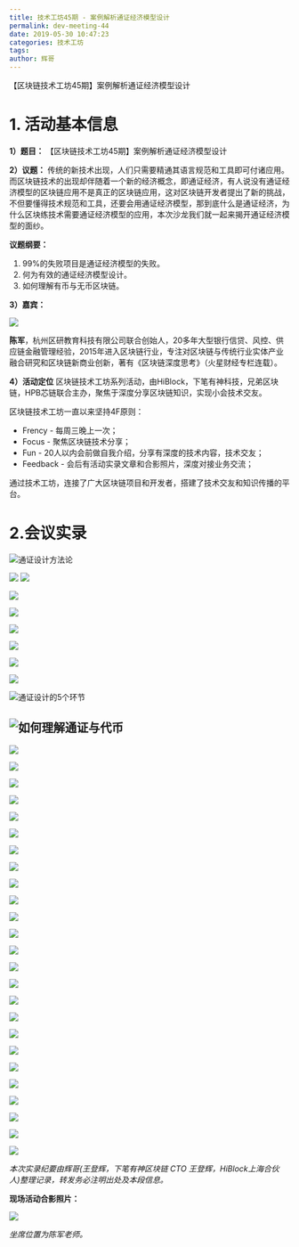 ```yaml
---
title: 技术工坊45期 - 案例解析通证经济模型设计
permalink: dev-meeting-44
date: 2019-05-30 10:47:23
categories: 技术工坊
tags: 
author: 辉哥
---
```


【区块链技术工坊45期】案例解析通证经济模型设计
<!-- more -->


# 1. 活动基本信息
**1）题目：**
  【区块链技术工坊45期】案例解析通证经济模型设计

**2）议题：**
传统的新技术出现，人们只需要精通其语言规范和工具即可付诸应用。而区块链技术的出现却伴随着一个新的经济概念，即通证经济，有人说没有通证经济模型的区块链应用不是真正的区块链应用，这对区块链开发者提出了新的挑战，不但要懂得技术规范和工具，还要会用通证经济模型，那到底什么是通证经济，为什么区块练技术需要通证经济模型的应用，本次沙龙我们就一起来揭开通证经济模型的面纱。

**议题纲要：**
1) 99%的失败项目是通证经济模型的失败。
2) 何为有效的通证经济模型设计。
3) 如何理解有币与无币区块链。


**3）嘉宾：**


![](https://img.learnblockchain.cn/2019/05/15592033625608.png)



**陈军**，杭州区研教育科技有限公司联合创始人，20多年大型银行信贷、风控、供应链金融管理经验，2015年进入区块链行业，专注对区块链与传统行业实体产业融合研究和区块链新商业创新，著有《区块链深度思考》（火星财经专栏连载）。

**4）活动定位**
区块链技术工坊系列活动，由HiBlock，下笔有神科技，兄弟区块链，HPB芯链联合主办，聚焦于深度分享区块链知识，实现小会技术交友。

区块链技术工坊一直以来坚持4F原则：
* Frency - 每周三晚上一次；
* Focus - 聚焦区块链技术分享；
* Fun - 20人以内会前做自我介绍，分享有深度的技术内容，技术交友；
* Feedback - 会后有活动实录文章和合影照片，深度对接业务交流；

通过技术工坊，连接了广大区块链项目和开发者，搭建了技术交友和知识传播的平台。


# 2.会议实录
![通证设计方法论](https://img.learnblockchain.cn/2019/05/15592033755100.jpg)

![](https://img.learnblockchain.cn/2019/05/15592035794969.jpg)
![](https://img.learnblockchain.cn/2019/05/15592038182777.jpg)

![](https://img.learnblockchain.cn/2019/05/15592038252738.jpg)

![](https://img.learnblockchain.cn/2019/05/15592038318462.jpg)

![](https://img.learnblockchain.cn/2019/05/15592038389106.jpg)

![](https://img.learnblockchain.cn/2019/05/15592038460087.jpg)

![](https://img.learnblockchain.cn/2019/05/15592038527251.jpg)

![](https://img.learnblockchain.cn/2019/05/15592038592955.jpg)

![通证设计的5个环节](https://img.learnblockchain.cn/2019/05/15592038685539.jpg)

![如何理解通证与代币](https://img.learnblockchain.cn/2019/05/15592038757650.jpg)
--
![](https://img.learnblockchain.cn/2019/05/15592038831320.jpg)

![](https://img.learnblockchain.cn/2019/05/15592038898841.jpg)

![](https://img.learnblockchain.cn/2019/05/15592038971178.jpg)

![](https://img.learnblockchain.cn/2019/05/15592039067810.jpg)

![](https://img.learnblockchain.cn/2019/05/15592039139701.jpg)

![](https://img.learnblockchain.cn/2019/05/15592039213264.jpg)

![](https://img.learnblockchain.cn/2019/05/15592039307985.jpg)

![](https://img.learnblockchain.cn/2019/05/15592039403183.jpg)

![](https://img.learnblockchain.cn/2019/05/15592039464830.jpg)

![](https://img.learnblockchain.cn/2019/05/15592037978814.jpg)


![](https://img.learnblockchain.cn/2019/05/15592037814115.jpg)

![](https://img.learnblockchain.cn/2019/05/15592037694080.jpg)

![](https://img.learnblockchain.cn/2019/05/15592037605767.jpg)

![](https://img.learnblockchain.cn/2019/05/15592037490334.jpg)

![](https://img.learnblockchain.cn/2019/05/15592037396621.jpg)

![](https://img.learnblockchain.cn/2019/05/15592037319903.jpg)

![](https://img.learnblockchain.cn/2019/05/15592037252859.jpg)


![](https://img.learnblockchain.cn/2019/05/15592037170725.jpg)


![](https://img.learnblockchain.cn/2019/05/15592037088038.jpg)


![](https://img.learnblockchain.cn/2019/05/15592037005576.jpg)


![](https://img.learnblockchain.cn/2019/05/15592036929191.jpg)


![](https://img.learnblockchain.cn/2019/05/15592036860228.jpg)


![](https://img.learnblockchain.cn/2019/05/15592036777429.jpg)

![](https://img.learnblockchain.cn/2019/05/15592036687987.jpg)


![](https://img.learnblockchain.cn/2019/05/15592036590223.jpg)


*本次实录纪要由辉哥(王登辉，下笔有神区块链 CTO 王登辉，HiBlock上海合伙人)整理记录，转发务必注明出处及本段信息。*

**现场活动合影照片：**

![](https://img.learnblockchain.cn/2019/05/15592036460628.png)


*坐席位置为陈军老师。*
